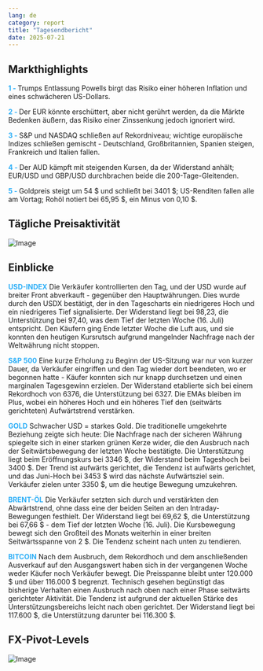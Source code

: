 ```yaml
---
lang: de
category: report
title: "Tagesendbericht"
date: 2025-07-21
---
```



<h2>Markthighlights</h2>
<strong style="color: #2caef7;">1 - </strong> Trumps Entlassung Powells birgt das Risiko einer höheren Inflation und eines schwächeren US-Dollars.

<strong style="color: #2caef7;">2 - </strong> Der EUR könnte erschüttert, aber nicht gerührt werden, da die Märkte Bedenken äußern, das Risiko einer Zinssenkung jedoch ignoriert wird.

<strong style="color: #2caef7;">3 - </strong> S&P und NASDAQ schließen auf Rekordniveau; wichtige europäische Indizes schließen gemischt - Deutschland, Großbritannien, Spanien steigen, Frankreich und Italien fallen.


<strong style="color: #2caef7;">4 - </strong> Der AUD kämpft mit steigenden Kursen, da der Widerstand anhält; EUR/USD und GBP/USD durchbrachen beide die 200-Tage-Gleitenden.


<strong style="color: #2caef7;">5 - </strong> Goldpreis steigt um 54 $ und schließt bei 3401 $; US-Renditen fallen alle am Vortag; Rohöl notiert bei 65,95 $, ein Minus von 0,10 $.




<h2>Tägliche Preisaktivität</h2>
<img src="https://markleighedu.github.io/img/Jul-2025/21-Jul-2025/price.jpg" alt="Image"/>

<h2>Einblicke</h2>
<strong style="color: #2caef7;">USD-INDEX</strong> Die Verkäufer kontrollierten den Tag, und der USD wurde auf breiter Front abverkauft - gegenüber den Hauptwährungen. Dies wurde durch den USDX bestätigt, der in den Tagescharts ein niedrigeres Hoch und ein niedrigeres Tief signalisierte. Der Widerstand liegt bei 98,23, die Unterstützung bei 97,40, was dem Tief der letzten Woche (16. Juli) entspricht. Den Käufern ging Ende letzter Woche die Luft aus, und sie konnten den heutigen Kursrutsch aufgrund mangelnder Nachfrage nach der Weltwährung nicht stoppen.

<strong style="color: #2caef7;">S&P 500</strong> Eine kurze Erholung zu Beginn der US-Sitzung war nur von kurzer Dauer, da Verkäufer eingriffen und den Tag wieder dort beendeten, wo er begonnen hatte - Käufer konnten sich nur knapp durchsetzen und einen marginalen Tagesgewinn erzielen. Der Widerstand etablierte sich bei einem Rekordhoch von 6376, die Unterstützung bei 6327. Die EMAs bleiben im Plus, wobei ein höheres Hoch und ein höheres Tief den (seitwärts gerichteten) Aufwärtstrend verstärken.

<strong style="color: #2caef7;">GOLD</strong> Schwacher USD = starkes Gold. Die traditionelle umgekehrte Beziehung zeigte sich heute: Die Nachfrage nach der sicheren Währung spiegelte sich in einer starken grünen Kerze wider, die den Ausbruch nach der Seitwärtsbewegung der letzten Woche bestätigte. Die Unterstützung liegt beim Eröffnungskurs bei 3346 $, der Widerstand beim Tageshoch bei 3400 $. Der Trend ist aufwärts gerichtet, die Tendenz ist aufwärts gerichtet, und das Juni-Hoch bei 3453 $ wird das nächste Aufwärtsziel sein. Verkäufer zielen unter 3350 $, um die heutige Bewegung umzukehren.

<strong style="color: #2caef7;">BRENT-ÖL</strong> Die Verkäufer setzten sich durch und verstärkten den Abwärtstrend, ohne dass eine der beiden Seiten an den Intraday-Bewegungen festhielt. Der Widerstand liegt bei 69,62 $, die Unterstützung bei 67,66 $ - dem Tief der letzten Woche (16. Juli). Die Kursbewegung bewegt sich den Großteil des Monats weiterhin in einer breiten Seitwärtsspanne von 2 $. Die Tendenz scheint nach unten zu tendieren.

<strong style="color: #2caef7;">BITCOIN</strong> Nach dem Ausbruch, dem Rekordhoch und dem anschließenden Ausverkauf auf den Ausgangswert haben sich in der vergangenen Woche weder Käufer noch Verkäufer bewegt. Die Preisspanne bleibt unter 120.000 $ und über 116.000 $ begrenzt. Technisch gesehen begünstigt das bisherige Verhalten einen Ausbruch nach oben nach einer Phase seitwärts gerichteter Aktivität. Die Tendenz ist aufgrund der aktuellen Stärke des Unterstützungsbereichs leicht nach oben gerichtet. Der Widerstand liegt bei 117.600 $, die Unterstützung darunter bei 116.300 $.



<h2>FX-Pivot-Levels</h2>
<img src="https://markleighedu.github.io/img/Jul-2025/21-Jul-2025/pivot.jpg" alt="Image"/>